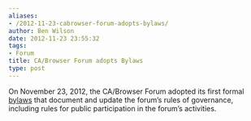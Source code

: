 ```yaml
---
aliases:
- /2012-11-23-cabrowser-forum-adopts-bylaws/
author: Ben Wilson
date: 2012-11-23 23:55:32
tags:
- Forum
title: CA/Browser Forum adopts Bylaws
type: post
---
```


On November 23, 2012, the CA/Browser Forum adopted its first formal [bylaws](/Bylaws-v10.pdf) that document and update the forum’s rules of governance, including rules for public participation in the forum’s activities.
